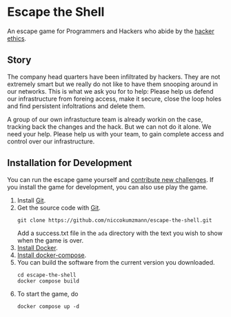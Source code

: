 Escape the Shell
================

An escape game for Programmers and Hackers who abide by the [hacker ethics].

Story
-----

The company head quarters have been infiltrated by hackers.
They are not extremely smart but we really do not like to have them snooping
around in our networks.
This is what we ask you for to help: Please help us defend our infrastructure
from foreing access, make it secure, close the loop holes and find
persistent infoltrations and delete them.

A group of our own infrastucture team is already workin on the case, tracking
back the changes and the hack.
But we can not do it alone. We need your help.
Please help us with your team, to gain complete access and control over our
infrastructure.

Installation for Development
----------------------------

You can run the escape game yourself and
[contribute new challenges][contributing].
If you install the game for development, you can also use play the game.

1. Install [Git].
2. Get the source code with [Git].
    ```shell
    git clone https://github.com/niccokumzmann/escape-the-shell.git
    ```
    Add a success.txt file in the `ada` directory with the text you wish to show when the game is over.
3. [Install Docker][install-docker].
4. [Install docker-compose][install-docker-compose].
5. You can build the software from the current version you downloaded.
    ```shell
    cd escape-the-shell
    docker compose build
    ```
6. To start the game, do
    ```shell
    docker compose up -d
    ```

[hacker ethics]: https://www.ccc.de/en/hackerethik
[contributing]: CONTRIBUTING.md
[install-docker]: https://www.digitalocean.com/community/tutorials/how-to-install-and-use-docker-on-ubuntu-16-04
[Git]: http://git-scm.com/
[install-docker-compose]: https://docs.docker.com/compose/install/#master-builds

